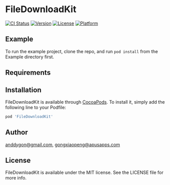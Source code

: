 # FileDownloadKit

[![CI Status](https://img.shields.io/travis/anddygon@gmail.com/FileDownloadKit.svg?style=flat)](https://travis-ci.org/anddygon@gmail.com/FileDownloadKit)
[![Version](https://img.shields.io/cocoapods/v/FileDownloadKit.svg?style=flat)](https://cocoapods.org/pods/FileDownloadKit)
[![License](https://img.shields.io/cocoapods/l/FileDownloadKit.svg?style=flat)](https://cocoapods.org/pods/FileDownloadKit)
[![Platform](https://img.shields.io/cocoapods/p/FileDownloadKit.svg?style=flat)](https://cocoapods.org/pods/FileDownloadKit)

## Example

To run the example project, clone the repo, and run `pod install` from the Example directory first.

## Requirements

## Installation

FileDownloadKit is available through [CocoaPods](https://cocoapods.org). To install
it, simply add the following line to your Podfile:

```ruby
pod 'FileDownloadKit'
```

## Author

anddygon@gmail.com, gongxiaopeng@apusapps.com

## License

FileDownloadKit is available under the MIT license. See the LICENSE file for more info.
